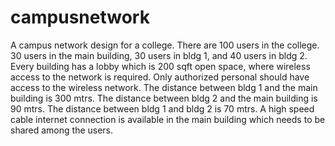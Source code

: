 # campusnetwork
A campus network design for a college. There are 100 users in the college. 30 users in the main building, 30 users in bldg 1, and 40 users in bldg 2. Every building has a lobby which is 200 sqft open space, where wireless access to the network is required. Only authorized personal should have access to the wireless network.  The distance between bldg 1 and the main building is 300 mtrs. The distance between bldg 2 and the main building is 90 mtrs. The distance between bldg 1 and bldg 2 is 70 mtrs. A high speed cable internet connection is available in the main building which needs to be shared among the users.
